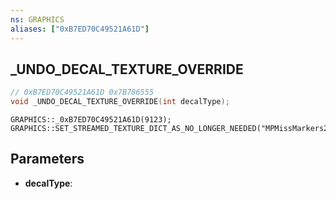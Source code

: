 ```yaml
---
ns: GRAPHICS
aliases: ["0xB7ED70C49521A61D"]
---
```

## _UNDO_DECAL_TEXTURE_OVERRIDE

```c
// 0xB7ED70C49521A61D 0x7B786555
void _UNDO_DECAL_TEXTURE_OVERRIDE(int decalType);
```

```
GRAPHICS::_0xB7ED70C49521A61D(9123);  
GRAPHICS::SET_STREAMED_TEXTURE_DICT_AS_NO_LONGER_NEEDED("MPMissMarkers256");  
```

## Parameters
* **decalType**:


